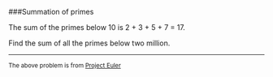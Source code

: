 ###Summation of primes

The sum of the primes below 10 is 2 + 3 + 5 + 7 = 17.

Find the sum of all the primes below two million.


---

<sup>The above problem is from [Project Euler](https://projecteuler.net/problem=10)</sup>
